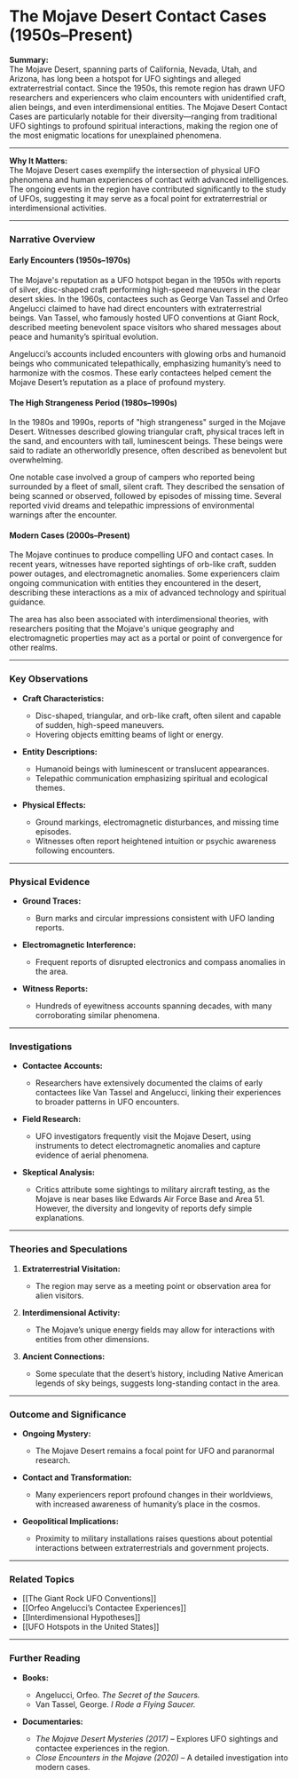 # The Mojave Desert Contact Cases (1950s–Present)

**Summary:**  
The Mojave Desert, spanning parts of California, Nevada, Utah, and Arizona, has long been a hotspot for UFO sightings and alleged extraterrestrial contact. Since the 1950s, this remote region has drawn UFO researchers and experiencers who claim encounters with unidentified craft, alien beings, and even interdimensional entities. The Mojave Desert Contact Cases are particularly notable for their diversity—ranging from traditional UFO sightings to profound spiritual interactions, making the region one of the most enigmatic locations for unexplained phenomena.

---

**Why It Matters:**  
The Mojave Desert cases exemplify the intersection of physical UFO phenomena and human experiences of contact with advanced intelligences. The ongoing events in the region have contributed significantly to the study of UFOs, suggesting it may serve as a focal point for extraterrestrial or interdimensional activities.

---

### **Narrative Overview**

#### **Early Encounters (1950s–1970s)**

The Mojave's reputation as a UFO hotspot began in the 1950s with reports of silver, disc-shaped craft performing high-speed maneuvers in the clear desert skies. In the 1960s, contactees such as George Van Tassel and Orfeo Angelucci claimed to have had direct encounters with extraterrestrial beings. Van Tassel, who famously hosted UFO conventions at Giant Rock, described meeting benevolent space visitors who shared messages about peace and humanity’s spiritual evolution.

Angelucci’s accounts included encounters with glowing orbs and humanoid beings who communicated telepathically, emphasizing humanity’s need to harmonize with the cosmos. These early contactees helped cement the Mojave Desert’s reputation as a place of profound mystery.

#### **The High Strangeness Period (1980s–1990s)**

In the 1980s and 1990s, reports of "high strangeness" surged in the Mojave Desert. Witnesses described glowing triangular craft, physical traces left in the sand, and encounters with tall, luminescent beings. These beings were said to radiate an otherworldly presence, often described as benevolent but overwhelming.

One notable case involved a group of campers who reported being surrounded by a fleet of small, silent craft. They described the sensation of being scanned or observed, followed by episodes of missing time. Several reported vivid dreams and telepathic impressions of environmental warnings after the encounter.

#### **Modern Cases (2000s–Present)**

The Mojave continues to produce compelling UFO and contact cases. In recent years, witnesses have reported sightings of orb-like craft, sudden power outages, and electromagnetic anomalies. Some experiencers claim ongoing communication with entities they encountered in the desert, describing these interactions as a mix of advanced technology and spiritual guidance.

The area has also been associated with interdimensional theories, with researchers positing that the Mojave's unique geography and electromagnetic properties may act as a portal or point of convergence for other realms.

---

### **Key Observations**

- **Craft Characteristics:**
    
    - Disc-shaped, triangular, and orb-like craft, often silent and capable of sudden, high-speed maneuvers.
    - Hovering objects emitting beams of light or energy.
- **Entity Descriptions:**
    
    - Humanoid beings with luminescent or translucent appearances.
    - Telepathic communication emphasizing spiritual and ecological themes.
- **Physical Effects:**
    
    - Ground markings, electromagnetic disturbances, and missing time episodes.
    - Witnesses often report heightened intuition or psychic awareness following encounters.

---

### **Physical Evidence**

- **Ground Traces:**
    
    - Burn marks and circular impressions consistent with UFO landing reports.
- **Electromagnetic Interference:**
    
    - Frequent reports of disrupted electronics and compass anomalies in the area.
- **Witness Reports:**
    
    - Hundreds of eyewitness accounts spanning decades, with many corroborating similar phenomena.

---

### **Investigations**

- **Contactee Accounts:**
    
    - Researchers have extensively documented the claims of early contactees like Van Tassel and Angelucci, linking their experiences to broader patterns in UFO encounters.
- **Field Research:**
    
    - UFO investigators frequently visit the Mojave Desert, using instruments to detect electromagnetic anomalies and capture evidence of aerial phenomena.
- **Skeptical Analysis:**
    
    - Critics attribute some sightings to military aircraft testing, as the Mojave is near bases like Edwards Air Force Base and Area 51. However, the diversity and longevity of reports defy simple explanations.

---

### **Theories and Speculations**

1. **Extraterrestrial Visitation:**
    
    - The region may serve as a meeting point or observation area for alien visitors.
2. **Interdimensional Activity:**
    
    - The Mojave’s unique energy fields may allow for interactions with entities from other dimensions.
3. **Ancient Connections:**
    
    - Some speculate that the desert’s history, including Native American legends of sky beings, suggests long-standing contact in the area.

---

### **Outcome and Significance**

- **Ongoing Mystery:**
    
    - The Mojave Desert remains a focal point for UFO and paranormal research.
- **Contact and Transformation:**
    
    - Many experiencers report profound changes in their worldviews, with increased awareness of humanity’s place in the cosmos.
- **Geopolitical Implications:**
    
    - Proximity to military installations raises questions about potential interactions between extraterrestrials and government projects.

---

### **Related Topics**

- [[The Giant Rock UFO Conventions]]
- [[Orfeo Angelucci’s Contactee Experiences]]
- [[Interdimensional Hypotheses]]
- [[UFO Hotspots in the United States]]

---

### **Further Reading**

- **Books:**
    
    - Angelucci, Orfeo. _The Secret of the Saucers._
    - Van Tassel, George. _I Rode a Flying Saucer._
- **Documentaries:**
    
    - _The Mojave Desert Mysteries (2017)_ – Explores UFO sightings and contactee experiences in the region.
    - _Close Encounters in the Mojave (2020)_ – A detailed investigation into modern cases.

